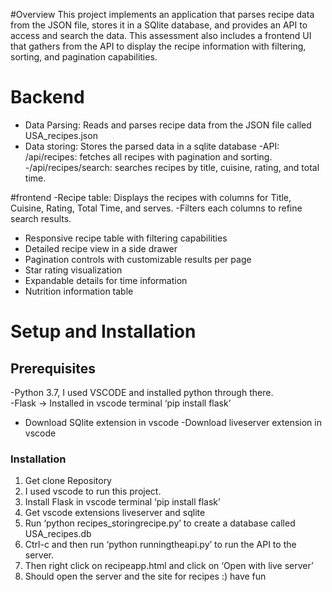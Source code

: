 #Overview
This project implements an application that parses recipe data from the JSON file, stores it in a SQlite database, and provides an API to access and search the data. This assessment also includes a frontend UI that gathers from the API to display the recipe information with filtering, sorting, and pagination capabilities.

# Backend
- Data Parsing: Reads and parses recipe data from the JSON file called USA_recipes.json
- Data storing: Stores the parsed data in a sqlite database
-API: /api/recipes: fetches all recipes with pagination and sorting.
-/api/recipes/search: searches recipes by title, cuisine, rating, and total time.

#frontend
-Recipe table: Displays the recipes with columns for Title, Cuisine, Rating, Total Time, and serves.
-Filters each columns to refine search results.
 - Responsive recipe table with filtering capabilities
  - Detailed recipe view in a side drawer
  - Pagination controls with customizable results per page
  - Star rating visualization
  - Expandable details for time information
  - Nutrition information table



# Setup and Installation
## Prerequisites
-Python 3.7, I used VSCODE and installed python through there.		
-Flask -> Installed in vscode terminal ‘pip install flask’
- Download SQlite extension in vscode
-Download liveserver extension in vscode
### Installation
1.	Get clone Repository 
2.	I used vscode to run this project.
3.	Install Flask in vscode terminal ‘pip install flask’
4.	Get vscode extensions liveserver and sqlite
5.	Run ‘python recipes_storingrecipe.py’ to create a database called USA_recipes.db
6.	Ctrl-c and then run ‘python runningtheapi.py’ to run the API to the server.
7.	Then right click on recipeapp.html and click on ‘Open with live server’
8. Should open the server and the site for recipes :) have fun
